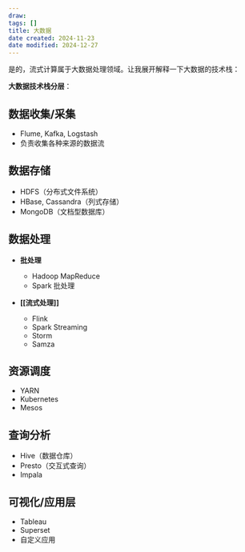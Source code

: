 ```yaml
---
draw:
tags: []
title: 大数据
date created: 2024-11-23
date modified: 2024-12-27
---
```


是的，流式计算属于大数据处理领域。让我展开解释一下大数据的技术栈：

**大数据技术栈分层**：

## **数据收集/采集**

- Flume, Kafka, Logstash
- 负责收集各种来源的数据流

## **数据存储**

- HDFS（分布式文件系统）
- HBase, Cassandra（列式存储）
- MongoDB（文档型数据库）

## **数据处理**

- **批处理**
  - Hadoop MapReduce
  - Spark 批处理
  
- **[[流式处理]]**
  - Flink
  - Spark Streaming
  - Storm
  - Samza

## **资源调度**

- YARN
- Kubernetes
- Mesos

## **查询分析**

- Hive（数据仓库）
- Presto（交互式查询）
- Impala

## **可视化/应用层**

- Tableau
- Superset
- 自定义应用
